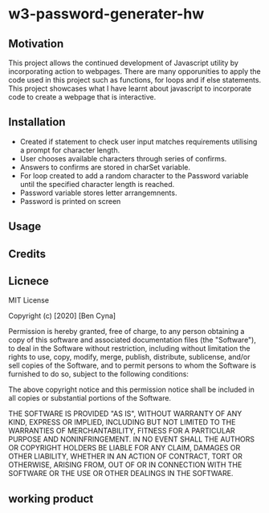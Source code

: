 # w3-password-generater-hw
## Motivation 
This project allows the continued development of Javascript utility by incorporating action to webpages. There are many opporunities to apply the code used in this project such as functions, for loops and if else statements. This project showcases what I have learnt about javascript to incorporate code to create a webpage that is interactive. 

## Installation
- Created if statement to check user input matches requirements utilising a prompt for character length.
- User chooses available characters through series of confirms.
- Answers to confirms are stored in charSet variable. 
- For loop created to add a random character to the Password variable until the specified character length is reached.
- Password variable stores letter arrangemnents.
- Password is printed on screen

## Usage

## Credits

## Licnece 
MIT License

Copyright (c) [2020] [Ben Cyna]

Permission is hereby granted, free of charge, to any person obtaining a copy
of this software and associated documentation files (the "Software"), to deal
in the Software without restriction, including without limitation the rights
to use, copy, modify, merge, publish, distribute, sublicense, and/or sell
copies of the Software, and to permit persons to whom the Software is
furnished to do so, subject to the following conditions:

The above copyright notice and this permission notice shall be included in all
copies or substantial portions of the Software.

THE SOFTWARE IS PROVIDED "AS IS", WITHOUT WARRANTY OF ANY KIND, EXPRESS OR
IMPLIED, INCLUDING BUT NOT LIMITED TO THE WARRANTIES OF MERCHANTABILITY,
FITNESS FOR A PARTICULAR PURPOSE AND NONINFRINGEMENT. IN NO EVENT SHALL THE
AUTHORS OR COPYRIGHT HOLDERS BE LIABLE FOR ANY CLAIM, DAMAGES OR OTHER
LIABILITY, WHETHER IN AN ACTION OF CONTRACT, TORT OR OTHERWISE, ARISING FROM,
OUT OF OR IN CONNECTION WITH THE SOFTWARE OR THE USE OR OTHER DEALINGS IN THE
SOFTWARE.

## working product 